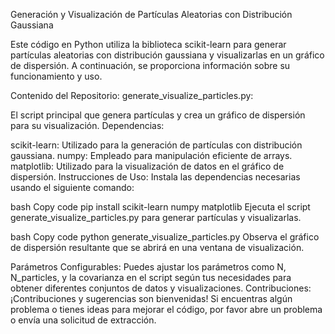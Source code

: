 Generación y Visualización de Partículas Aleatorias con Distribución Gaussiana

Este código en Python utiliza la biblioteca scikit-learn para generar partículas aleatorias con distribución gaussiana y visualizarlas en un gráfico de dispersión. A continuación, se proporciona información sobre su funcionamiento y uso.

Contenido del Repositorio:
generate_visualize_particles.py:

El script principal que genera partículas y crea un gráfico de dispersión para su visualización.
Dependencias:

scikit-learn: Utilizado para la generación de partículas con distribución gaussiana.
numpy: Empleado para manipulación eficiente de arrays.
matplotlib: Utilizado para la visualización de datos en el gráfico de dispersión.
Instrucciones de Uso:
Instala las dependencias necesarias usando el siguiente comando:

bash
Copy code
pip install scikit-learn numpy matplotlib
Ejecuta el script generate_visualize_particles.py para generar partículas y visualizarlas.

bash
Copy code
python generate_visualize_particles.py
Observa el gráfico de dispersión resultante que se abrirá en una ventana de visualización.

Parámetros Configurables:
Puedes ajustar los parámetros como N, N_particles, y la covarianza en el script según tus necesidades para obtener diferentes conjuntos de datos y visualizaciones.
Contribuciones:
¡Contribuciones y sugerencias son bienvenidas! Si encuentras algún problema o tienes ideas para mejorar el código, por favor abre un problema o envía una solicitud de extracción.
